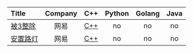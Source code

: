 | Title | Company | C++ | Python | Golang | Java |
|:--|:--:|:--:|:--:|:--:|:--:|
|[被3整除](https://www.nowcoder.com/practice/51dcb4eef6004f6f8f44d927463ad5e8)|网易|[C++](https://github.com/GGG1235/for-offer/blob/master/2019/C%2B%2B/DividedByThree.cpp)|no|no|no|
|[安置路灯](https://www.nowcoder.com/practice/3a3577b9d3294fb7845b96a9cd2e099c)|网易|[C++](https://github.com/GGG1235/for-offer/blob/master/2019/C%2B%2B/PlacementOfStreetLights.cpp)|no|no|no|